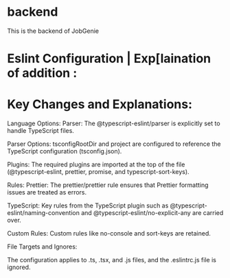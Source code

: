 # backend
This is the backend of JobGenie

# Eslint Configuration | Exp[laination of addition : 

# Key Changes and Explanations:

Language Options:
Parser: The @typescript-eslint/parser is explicitly set to handle TypeScript files.

Parser Options: tsconfigRootDir and project are configured to reference the TypeScript configuration (tsconfig.json).

Plugins:
The required plugins are imported at the top of the file (@typescript-eslint, prettier, promise, and typescript-sort-keys).

Rules:
Prettier: The prettier/prettier rule ensures that Prettier formatting issues are treated as errors.

TypeScript: Key rules from the TypeScript plugin such as @typescript-eslint/naming-convention and @typescript-eslint/no-explicit-any are carried over.

Custom Rules: Custom rules like no-console and sort-keys are retained.

File Targets and Ignores:

The configuration applies to .ts, .tsx, and .js files, and the .eslintrc.js file is ignored.
